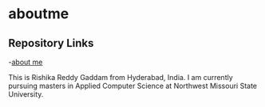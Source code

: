 # aboutme

## Repository Links

-[about me](https://github.com/rishikareddygaddam/aboutme "aboutme")

This is Rishika Reddy Gaddam from Hyderabad, India. I am currently pursuing masters in Applied Computer Science at Northwest Missouri State University. 






